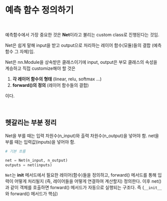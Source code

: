 # 예측 함수 정의하기

<br>

예측함수에서 가장 중요한 것은 **Net**이라고 불리는 custom class로 진행된다는 것임.

Net은 쉽게 말해 input을 받고 output으로 처리하는 레이어 함수(모듈)들의 결합 (예측함수 그 자체)임.

Net은 nn.Module을 상속받은 클래스이기에 input, output은 부모 클래스의 속성을 계승하고 직접 customize해야 할 것은


1. **각 레이어 함수의 형태** (linear, relu, softmax ...)
2. **forward()의 정의** (레이어 함수들의 결합)  

이다.

<br>

## 헷갈리는 부분 정리

Net을 부를 때는 입력 차원수(n_input)와 출력 차원수(n_output)을 넣어야 함.
net을 부를 때는 입력값(inputs)을 넣어야 함.

```python
# 기본 흐름

net = Net(n_input, n_output)
outputs = net(inputs)
```

`Net`는 __init__ 메서드에서 필요한 레이어(함수)들을 정의하고, forward() 메서드를 통해 입력이 어떻게 처리될지 (즉, 레이어들을 어떻게 연결하여 계산할지) 정의한다. 이후 net()과 같이 객체를 호출하면 forward() 메서드가 자동으로 실행되는 구조다. 즉 (`__init__`와 forward() 메서드가 핵심)